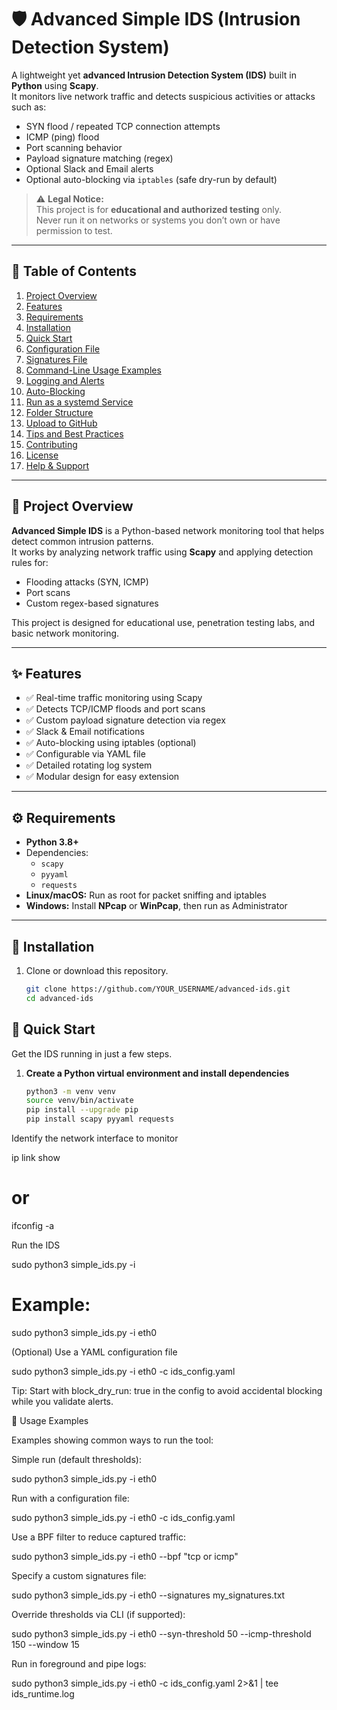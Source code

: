 # 🛡️ Advanced Simple IDS (Intrusion Detection System)

A lightweight yet **advanced Intrusion Detection System (IDS)** built in **Python** using **Scapy**.  
It monitors live network traffic and detects suspicious activities or attacks such as:

- SYN flood / repeated TCP connection attempts  
- ICMP (ping) flood  
- Port scanning behavior  
- Payload signature matching (regex)  
- Optional Slack and Email alerts  
- Optional auto-blocking via `iptables` (safe dry-run by default)

> ⚠️ **Legal Notice:**  
> This project is for **educational and authorized testing** only.  
> Never run it on networks or systems you don’t own or have permission to test.

---

## 📖 Table of Contents

1. [Project Overview](#project-overview)  
2. [Features](#features)  
3. [Requirements](#requirements)  
4. [Installation](#installation)  
5. [Quick Start](#quick-start)  
6. [Configuration File](#configuration-file)  
7. [Signatures File](#signatures-file)  
8. [Command-Line Usage Examples](#command-line-usage-examples)  
9. [Logging and Alerts](#logging-and-alerts)  
10. [Auto-Blocking](#auto-blocking)  
11. [Run as a systemd Service](#run-as-a-systemd-service)  
12. [Folder Structure](#folder-structure)  
13. [Upload to GitHub](#upload-to-github)  
14. [Tips and Best Practices](#tips-and-best-practices)  
15. [Contributing](#contributing)  
16. [License](#license)  
17. [Help & Support](#help--support)

---

## 🧩 Project Overview

**Advanced Simple IDS** is a Python-based network monitoring tool that helps detect common intrusion patterns.  
It works by analyzing network traffic using **Scapy** and applying detection rules for:
- Flooding attacks (SYN, ICMP)
- Port scans
- Custom regex-based signatures

This project is designed for educational use, penetration testing labs, and basic network monitoring.

---

## ✨ Features

- ✅ Real-time traffic monitoring using Scapy  
- ✅ Detects TCP/ICMP floods and port scans  
- ✅ Custom payload signature detection via regex  
- ✅ Slack & Email notifications  
- ✅ Auto-blocking using iptables (optional)  
- ✅ Configurable via YAML file  
- ✅ Detailed rotating log system  
- ✅ Modular design for easy extension

---

## ⚙️ Requirements

- **Python 3.8+**
- Dependencies:
  - `scapy`
  - `pyyaml`
  - `requests`
- **Linux/macOS:** Run as root for packet sniffing and iptables  
- **Windows:** Install **NPcap** or **WinPcap**, then run as Administrator

---

## 💾 Installation

1. Clone or download this repository.
   ```bash
   git clone https://github.com/YOUR_USERNAME/advanced-ids.git
   cd advanced-ids
   
## 🚀 Quick Start

Get the IDS running in just a few steps.

1. **Create a Python virtual environment and install dependencies**
   ```bash
   python3 -m venv venv
   source venv/bin/activate
   pip install --upgrade pip
   pip install scapy pyyaml requests
Identify the network interface to monitor

ip link show
# or
ifconfig -a


Run the IDS

sudo python3 simple_ids.py -i <interface>
# Example:
sudo python3 simple_ids.py -i eth0


(Optional) Use a YAML configuration file

sudo python3 simple_ids.py -i eth0 -c ids_config.yaml


Tip: Start with block_dry_run: true in the config to avoid accidental blocking while you validate alerts.

🧰 Usage Examples

Examples showing common ways to run the tool:

Simple run (default thresholds):

sudo python3 simple_ids.py -i eth0


Run with a configuration file:

sudo python3 simple_ids.py -i eth0 -c ids_config.yaml


Use a BPF filter to reduce captured traffic:

sudo python3 simple_ids.py -i eth0 --bpf "tcp or icmp"


Specify a custom signatures file:

sudo python3 simple_ids.py -i eth0 --signatures my_signatures.txt


Override thresholds via CLI (if supported):

sudo python3 simple_ids.py -i eth0 --syn-threshold 50 --icmp-threshold 150 --window 15


Run in foreground and pipe logs:

sudo python3 simple_ids.py -i eth0 -c ids_config.yaml 2>&1 | tee ids_runtime.log
